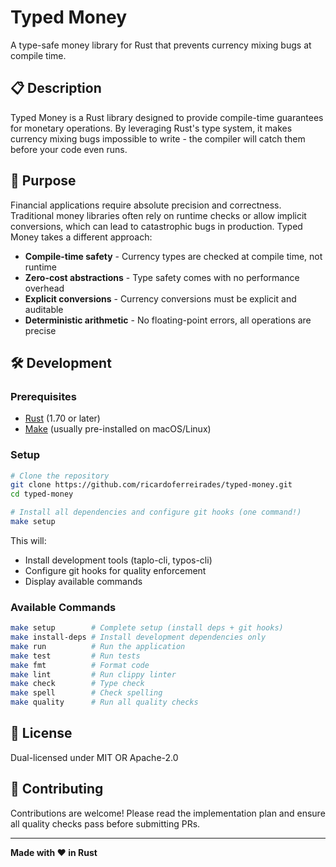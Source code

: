 # Typed Money

A type-safe money library for Rust that prevents currency mixing bugs at compile time.

## 📋 Description

Typed Money is a Rust library designed to provide compile-time guarantees for monetary operations. By leveraging Rust's type system, it makes currency mixing bugs impossible to write - the compiler will catch them before your code even runs.

## 🎯 Purpose

Financial applications require absolute precision and correctness. Traditional money libraries often rely on runtime checks or allow implicit conversions, which can lead to catastrophic bugs in production. Typed Money takes a different approach:

- **Compile-time safety** - Currency types are checked at compile time, not runtime
- **Zero-cost abstractions** - Type safety comes with no performance overhead
- **Explicit conversions** - Currency conversions must be explicit and auditable
- **Deterministic arithmetic** - No floating-point errors, all operations are precise

## 🛠️ Development

### Prerequisites

- [Rust](https://rustup.rs/) (1.70 or later)
- [Make](https://www.gnu.org/software/make/) (usually pre-installed on macOS/Linux)

### Setup

```bash
# Clone the repository
git clone https://github.com/ricardoferreirades/typed-money.git
cd typed-money

# Install all dependencies and configure git hooks (one command!)
make setup
```

This will:
- Install development tools (taplo-cli, typos-cli)
- Configure git hooks for quality enforcement
- Display available commands

### Available Commands

```bash
make setup        # Complete setup (install deps + git hooks)
make install-deps # Install development dependencies only
make run          # Run the application
make test         # Run tests
make fmt          # Format code
make lint         # Run clippy linter
make check        # Type check
make spell        # Check spelling
make quality      # Run all quality checks
```

## 📄 License

Dual-licensed under MIT OR Apache-2.0

## 🤝 Contributing

Contributions are welcome! Please read the implementation plan and ensure all quality checks pass before submitting PRs.

---

**Made with ❤️ in Rust**
